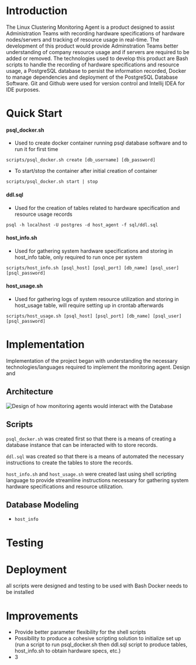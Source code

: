 # Introduction
The Linux Clustering Monitoring Agent is a product designed to assist Administration Teams
with recording hardware specifications of hardware nodes/servers and tracking of resource usage in real-time.
The development of this product would provide Adminstration Teams better understanding of company resource usage
and if servers are required to be added or removed. The technologies used to develop this product are Bash scripts
to handle the recording of hardware specifications and resource usage, a PostgreSQL database to persist the
information recorded, Docker to manage dependencies and deployment of the PostgreSQL Database Software.
Git and Github were used for version control and Intellij IDEA for IDE purposes.

# Quick Start

#### psql_docker.sh
- Used to create docker container running psql database software and to run it for first time
```
scripts/psql_docker.sh create [db_username] [db_password]
```
- To start/stop the container after initial creation of container
```
scripts/psql_docker.sh start | stop
```

#### ddl.sql
- Used for the creation of tables related to hardware specification and resource usage records
```
psql -h localhost -U postgres -d host_agent -f sql/ddl.sql
```

#### host_info.sh
- Used for gathering system hardware specifications and storing in host_info table, only required to run once per system
```
scripts/host_info.sh [psql_host] [psql_port] [db_name] [psql_user] [psql_password]
```

#### host_usage.sh
- Used for gathering logs of system resource utilization and storing in host_usage table, will require setting up in crontab afterwards
```
scripts/host_usage.sh [psql_host] [psql_port] [db_name] [psql_user] [psql_password]
```

# Implementation
Implementation of the project began with understanding the necessary technologies/languages required to implement the monitoring agent. 
Design and 


## Architecture
![Design of how monitoring agents would interact with the Database](/.assets/architecture.png)

## Scripts
`psql_docker.sh` was created first so that there is a means of creating a database instance that can be interacted with to store records.

`ddl.sql` was created so that there is a means of automated the necessary instructions to create the tables to store the records.

`host_info.sh` and `host_usage.sh` were created last using shell scripting language to provide streamline instructions necessary
for gathering system hardware specifications and resource utilization.

## Database Modeling
- `host_info`


# Testing


# Deployment
all scripts were designed and testing to be used with Bash
Docker needs to be installed

# Improvements
- Provide better parameter flexibility for the shell scripts
- Possibility to produce a cohesive scripting solution to initialize set up
  (run a script to run psql_docker.sh then ddl.sql script to produce tables, host_info.sh to obtain hardware specs, etc.)
- 3

